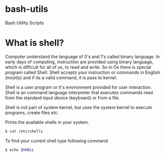 # bash-utils

Bash Utility Scripts

# What is shell?

Computer understand the language of 0's and 1's called binary language. In early days of computing, instruction are provided using binary language, which is difficult for all of us, to read and write. So in Os there is special program called Shell. Shell accepts your instruction or commands in English (mostly) and if its a valid command, it is pass to kernel.

Shell is a user program or it's environment provided for user interaction. Shell is an command language interpreter that executes commands read from the standard input device (keyboard) or from a file.

Shell is not part of system kernel, but uses the system kernel to execute programs, create files etc.

Prints the available shells in your system.
```sh
$ cat /etc/shells
```
To find your current shell type following command
```sh
$ echo $SHELL
```
